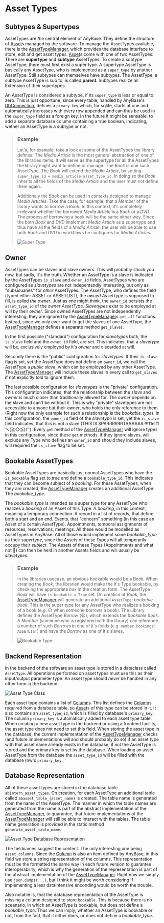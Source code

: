 # Asset Types

## Subtypes & Supertypes

AssetTypes are _the_ central element of AnyBase. They define the structure of [Asset]s managed by the software. 
To manage the AssetTypes available, there is the [AssetTypeManager], which provides the database interface to 
store, edit and get asset types. [Asset]s come with one of two AssetTypes: There are __supertype__ and __subtype__
AssetTypes. To create a subtype AssetType, there must first exist a super type. A supertype AssetType is 
basically any AssetType, who is implemented as a ``super_type`` by another AssetType. Still subtypes can 
themselves have subtypes. The AssetType, a subtype AssetType is sub to, is called __parent__. Subtypes realize
an Extension of their supertypes.

An AssetType is considered a subtype, if its ``super_type`` is less or equal to zero. This is just opportune, 
since every table, handled by AnyBase's [DbConnection], defines a ``pimary_key`` which, for sqlite, starts at 
one and automatically increases with every row appended and can thus be used in the ``super_type`` field as a
foreign key. In the future it might be sensable, to add a separate database column containing a true boolean,
indicating, wether an AssetType is a subtype or not.

> ### Example
>
>Let's, for example, take a look at some of the AssetTypes the library defines. The _Media Article_ is the most 
>general abstraction of one of the libraries items. It will serve as the supertype for all the AssetTypes the 
>library might want to define or manage. The _Book_ is one such AssetType. The _Book_ will extend the _Media Article_,
>by setting ``super_type_id = media_article.asset_type_id``. In doing so the _Book_ inherits all the fields of 
>the _Media Article_ and the user must not define them again. 
>
>Additionaly the _Book_ can be used in contexts designed to manage _Media Articles_. Take the case, for example,
>that a _Member_ of the library wants to borrow a _Book_. In this context, it's completely irrelevant whether the
>borrowed _Media Article_ is a _Book_ or a _DVD_. The process of borrowing a book will be the same either way. 
>Since the both _Book_ and _DVD_ implement _Media Article_  as a supertype and thus have all the fields of a
>_Media Article_, the user will be able to use both _Book_ and _DVD_ in workflows he configures for _Media Articles_.
>
>
>![Super Type][super_type]


## Owner

AssetTypes can be slaves and slave owners. This will probably shock you now, but sadly, it's the truth. Whether an 
AssetType is a slave is indicated by the AssetTypes ``is_slave`` and ``owner_id`` fields. AssetTypes who are configured
as _slavetypes_ are not indepentendly interesting, but only as "subsiduaries" for _other_ AssetTypes. The AssetType, 
who defines the field (typed either ASSET or ASSETLIST), the _owned AssetType_ is supposed to fill, is called _the owner_.
Just as one might think, the ``owner_id`` persists the ``asset_type_id`` of the _owner AssetType_. 
_Slavetypes_ exist to be employed at will by their _owner_. Since owned AssetTypes are not independently interesting, 
they are ignored by the [AssetTypeManager]s ``get_all`` functions. Instead, since we only ever want to get the slaves
of one AssetType, the [AssetTypeManager] defines a separate method ``get_slaves``. 

In the first possible ("standard") configuration for _slavetypes_ both, the ``is_slave`` field and the ``owner_id`` 
field, are set. This indicates, that a _slavetype_ will be, exclusively employed by it's _owner_ and discarded at will. 

Secondly there is the "public" configuration for _slavetypes_. If their ``is_slave`` flag is set, yet the AssetType
does not define an ``owner_id``, we call the AssetType a _public slave_, which can be employed by any other AssetType.
The [AssetTypeManager] will include these slaves in every call to ``get_slaves`` if not explicitly told to ignore them.

The last possible configuration for _slavetypes_ is the "private" configuration. This configuration indicates, that the
relationship between the _slave_ and _owner_ is much closer than traditionally allowed for. The _owner_ depends on 
the slave and can't be without it. This is why "private" slavetypes are not accessible to anyone but their _owner_,
who holds the only reference to them (Right now the only example for such a relationship is the _bookable\_type_).
In this configuration, the ``owner_id`` field of the _slavetype_ is set, yet the ``is_slave`` field indicates, that
this is not a slave (THIS IS SPARRRRRRTAAAAAA!!!!11elf1 ㄟ(≧◇≦)ㄏ). Every ``get`` method of the [AssetTypeManager]
will ignore types in this configuration, since these ``get`` methods, if they ignore slaves, will exclude any Type who
defines an ``owner_id`` and should they include slaves, will required the ``is_slave`` flag to be set.


## Bookable AssetTypes

Bookable AssetTypes are basically just normal AssetTypes who have the ``is_bookable`` flag set to true and define
a ``bookable_type_id``. This indicates that they can become subject of a _booking_. For these AssetTypes, when they
are created, the [AssetTypeManager] creates an additional AssetType: The _bookable\_type_. 

The _bookable\_type_ is intended as a super type for any AssetType who realizes a _booking_ of an Asset of this Type. 
A _booking_, in this context, meaning a temporary connection. A record in a list of records, that define both a start 
and an end. Events, that "concern" something (in this case an Asset of a certain AssetType). Appointments, temporal
assignments of resources, reservations, meetings. All these would be modelled as AssetTypes in AnyBase. All of those 
would implement some _bookable\_type_ as their _supertype_, since the Assets of these Types will all temporarily occupy
their _subject_. The Assets of these Types (Appointments and what not 🥱) can then be held in another Assets fields
and will usually be _slavetypes_.

> ### Example
>
>In the libraries usecase, an obvious bookable would be a Book. When creating the _Book_, the librarien would make the 
>it's Type bookable, by checking the appropriate box in the creation form.
>The AssetType _Book_ will have ``is_bookable = True`` set. On creation of _Book_, the [AssetTypeManager] 
>will generate an additional ``AssetType``: _bookable book_. This is the super type for any AssetType who realizes
>a booking of a book (e.g. 😒 when someone borrows a book). The Library defines the AssetType _Borrow_ (😩), which
>extends the _bookable book_. A _Member_ (someone who is registered with the library) can reference a number of such 
>_Borrows_ in one of it's fields (e.g. ``member.bookings: ASSETLIST``) and have the _Borrow_ as one of it's slaves.
>
>
> ![Bookable Type][bookable_type]


## Backend Representation


In the backend of the software an asset type is stored in a dataclass called ``AssetType``. All operations performed 
on asset types must use this as their input/output parameter type. An asset type should _never_ be handled in any 
other form in the backend. 

![Asset Type Class][asset_type_class]

Each asset type contains a list of [Column]s. This list defines the [Column]s required from a database table, so 
[Asset]s of this type can be stored in it. It also contains an ``asset_type_id``, which is filled by database's 
``primary_key``. The column ``primary_key`` is automatically added to each asset type table. When creating a new
asset type in the backend or using a frontend facility, the asset type does not need to set this field. When storing
the asset type in the database, the current implementation of the [AssetTypeManager] checks (and future implementations
will and should probably do so) if an asset type with that asset name already exists in the database, if not the 
AssetType is stored and the primary key is set by the database. When loading an asset AssetType from the database the 
``asset_type_id`` will be filled with the database row's ``primary_key``.


## Database Representation

All of these asset types are stored in the database table ``abintern_asset_types``. On creation, for each AssetType
an additional table called ``abasset_table_{asset_name}`` is created. The table name is generated from the name of the 
AssetType. The manner in which the table names are generated from the name is part of the abstract implementation of the
[AssetTypeManager], to guarantee, that future implementations of the [AssetTypeManager] will still be able to interact 
with the tables. The table name generation is provided in the static method ``generate_asset_table_name``. 

![Asset Type Database Representation][asset_type_db]

The fieldnames suggest the content. The only interesting one being ``asset_columns``. Since the [Column] is also an
item defined by AnyBase, in this field we store a string representation of the columns. This representation must be
the formatted the same way in each future version to guarantee interoperability, which is why the generation of the
representation is part of the abstract implementation of the [AssetTypeManager]. Right now we simply use 
``json.dumps(...)``, but I think it might be worth considering if implementing a less dataintensive enconding would
be worth the trouble. 

Also notable is, that the database representation of the AssetType is missing a column designed to store ``bookable``.
This is because there is no sceanario, in which an AssetType is bookable, but does not define a _bookable\_type_. 
Thus we can imply, whether an AssetType is bookable or not, from the fact, that it either does, or does not define
a _bookable\_type_.

[//]: # (LINKS)
[Column]: ../components/column.md
[Asset]: ../components/assets.md
[AssetTypeManager]: ../managers/asset_type_manager.md
[DbConnection]: ../database/db_connection.md

[//]: # (IMAGES)
[asset_type_class]: graphics/rendered_images/asset_type_class.png "Asset Type Class"
[bookable_type]: graphics/rendered_images/BookableType.png "Bookable Type"
[asset_type_db]: graphics/rendered_images/asset_type_db.png "Asset Type Database Entity"
[super_type]: graphics/rendered_images/SuperType.png "Super Type - Type Extension"